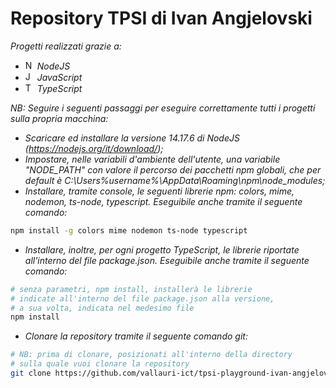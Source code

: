 # Repository TPSI di Ivan Angjelovski

*Progetti realizzati grazie a:*

  - <img src="https://upload.wikimedia.org/wikipedia/commons/thumb/d/d9/Node.js_logo.svg/1200px-Node.js_logo.svg.png" alt="NodeJS" style="height: 15px;"> *NodeJS*
  - <img src="https://upload.wikimedia.org/wikipedia/commons/7/73/Javascript-736400_960_720.png" alt="JavaScript" style="height: 15px;"> *JavaScript*
  - <img src="https://devexp.io/wp-content/uploads/2019/05/ts.png" alt="TypeScript" style="height: 15px;"> *TypeScript*

*NB: Seguire i seguenti passaggi per eseguire correttamente tutti i progetti sulla propria macchina:*
  - *Scaricare ed installare la versione 14.17.6 di NodeJS (https://nodejs.org/it/download/);*
  - *Impostare, nelle variabili d'ambiente dell'utente, una variabile "NODE_PATH" con valore il percorso dei pacchetti npm globali, che per default è C:\Users\%username%\AppData\Roaming\npm\node_modules;*
  - *Installare, tramite console, le seguenti librerie npm: colors, mime, nodemon, ts-node, typescript. Eseguibile anche tramite il seguente comando:*
```bash
npm install -g colors mime nodemon ts-node typescript
```
  - *Installare, inoltre, per ogni progetto TypeScript, le librerie riportate all'interno del file package.json. Eseguibile anche tramite il seguente comando:*
```bash
# senza parametri, npm install, installerà le librerie
# indicate all'interno del file package.json alla versione,
# a sua volta, indicata nel medesimo file
npm install
```
  - *Clonare la repository tramite il seguente comando git:*
```bash
# NB: prima di clonare, posizionati all'interno della directory
# sulla quale vuoi clonare la repository
git clone https://github.com/vallauri-ict/tpsi-playground-ivan-angjelovski-1.git
```
